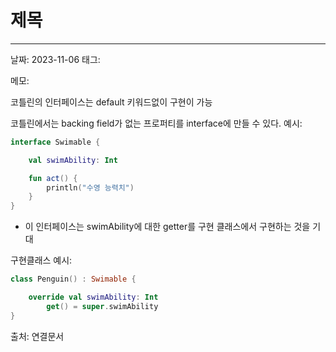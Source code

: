 # 제목
---

날짜: 2023-11-06
태그:

메모:

코틀린의 인터페이스는 default 키워드없이 구현이 가능

코틀린에서는 backing field가 없는 프로퍼티를 interface에 만들 수 있다.
예시:
```kotlin
interface Swimable {

	val swimAbility: Int

	fun act() {
		println("수영 능력치")
	}
}
```
- 이 인터페이스는 swimAbility에 대한 getter를 구현 클래스에서 구현하는 것을 기대

구현클래스 예시:
```kotlin
class Penguin() : Swimable {

	override val swimAbility: Int
		get() = super.swimAbility
}
```


출처:
연결문서
